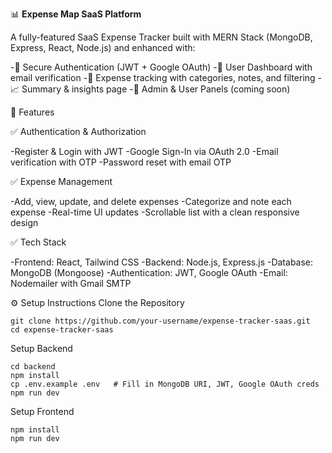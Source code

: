 📊 **Expense Map SaaS Platform**

A fully-featured SaaS Expense Tracker built with MERN Stack (MongoDB, Express, React, Node.js) and enhanced with:

-🔐 Secure Authentication (JWT + Google OAuth)
-👤 User Dashboard with email verification
-🧾 Expense tracking with categories, notes, and filtering
-📈 Summary & insights page 
-💼 Admin & User Panels (coming soon)


🚀 Features


✅ Authentication & Authorization

-Register & Login with JWT
-Google Sign-In via OAuth 2.0
-Email verification with OTP
-Password reset with email OTP


✅ Expense Management

-Add, view, update, and delete expenses
-Categorize and note each expense
-Real-time UI updates
-Scrollable list with a clean responsive design


✅ Tech Stack

-Frontend: React, Tailwind CSS
-Backend: Node.js, Express.js
-Database: MongoDB (Mongoose)
-Authentication: JWT, Google OAuth
-Email: Nodemailer with Gmail SMTP

⚙️ Setup Instructions
Clone the Repository
```
git clone https://github.com/your-username/expense-tracker-saas.git
cd expense-tracker-saas
```

Setup Backend
```
cd backend
npm install
cp .env.example .env   # Fill in MongoDB URI, JWT, Google OAuth creds
npm run dev
```

Setup Frontend
```
npm install
npm run dev
```

